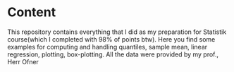 # Content

This repository contains everything that I did as my preparation for Statistik course(which I completed with 98% of points btw). Here you find some examples for computing and handling quantiles, sample mean, linear regression, plotting, box-plotting. All the data were provided by my prof., Herr Ofner